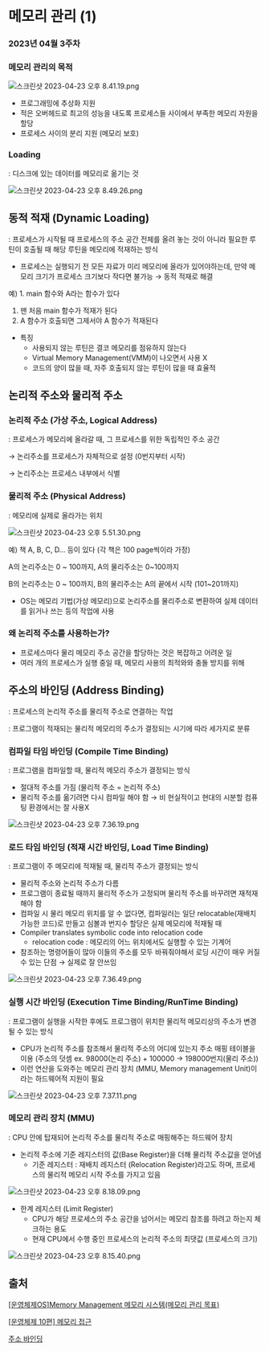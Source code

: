 # 메모리 관리 (1)

### 2023년 04월 3주차

### 메모리 관리의 목적

![스크린샷 2023-04-23 오후 8.41.19.png](img/%25E1%2584%2589%25E1%2585%25B3%25E1%2584%258F%25E1%2585%25B3%25E1%2584%2585%25E1%2585%25B5%25E1%2586%25AB%25E1%2584%2589%25E1%2585%25A3%25E1%2586%25BA_2023-04-23_%25E1%2584%258B%25E1%2585%25A9%25E1%2584%2592%25E1%2585%25AE_8.41.19.png)

- 프로그래밍에 추상화 지원
- 적은 오버헤드로 최고의 성능을 내도록 프로세스들 사이에서 부족한 메모리 자원을 할당
- 프로세스 사이의 분리 지원 (메모리 보호)

### Loading

: 디스크에 있는 데이터를 메모리로 옮기는 것

![스크린샷 2023-04-23 오후 8.49.26.png](img/%25E1%2584%2589%25E1%2585%25B3%25E1%2584%258F%25E1%2585%25B3%25E1%2584%2585%25E1%2585%25B5%25E1%2586%25AB%25E1%2584%2589%25E1%2585%25A3%25E1%2586%25BA_2023-04-23_%25E1%2584%258B%25E1%2585%25A9%25E1%2584%2592%25E1%2585%25AE_8.49.26.png)

## 동적 적재 (Dynamic Loading)

: 프로세스가 시작될 때 프로세스의 주소 공간 전체를 올려 놓는 것이 아니라 필요한 루틴이 호출될 때 해당 루틴을 메모리에 적재하는 방식

- 프로세스는 실행되기 전 모든 자료가 미리 메모리에 올라가 있어야하는데, 만약 메모리 크기가 프로세스 크기보다 작다면 불가능 → 동적 적재로 해결

예) 1. main 함수와 A라는 함수가 있다

1. 맨 처음 main 함수가 적재가 된다
2. A 함수가 호출되면 그제서야 A 함수가 적재된다

- 특징
  - 사용되지 않는 루틴은 결코 메모리를 점유하지 않는다
  - Virtual Memory Management(VMM)이 나오면서 사용 X
  - 코드의 양이 많을 때, 자주 호출되지 않는 루틴이 많을 때 효율적

## 논리적 주소와 물리적 주소

### 논리적 주소 (가상 주소, Logical Address)

: 프로세스가 메모리에 올라갈 때, 그 프로세스를 위한 독립적인 주소 공간

→ 논리주소를 프로세스가 자체적으로 설정 (0번지부터 시작)

→ 논리주소는 프로세스 내부에서 식별

### 물리적 주소 (Physical Address)

: 메모리에 실제로 올라가는 위치

![스크린샷 2023-04-23 오후 5.51.30.png](img/%25E1%2584%2589%25E1%2585%25B3%25E1%2584%258F%25E1%2585%25B3%25E1%2584%2585%25E1%2585%25B5%25E1%2586%25AB%25E1%2584%2589%25E1%2585%25A3%25E1%2586%25BA_2023-04-23_%25E1%2584%258B%25E1%2585%25A9%25E1%2584%2592%25E1%2585%25AE_5.51.30.png)

예) 책 A, B, C, D… 등이 있다 (각 책은 100 page씩이라 가정)

A의 논리주소는 0 ~ 100까지, A의 물리주소는 0~100까지

B의 논리주소는 0 ~ 100까지, B의 물리주소는 A의 끝에서 시작 (101~201까지)

- OS는 메모리 기법(가상 메모리)으로 논리주소를 물리주소로 변환하여 실제 데이터를 읽거나 쓰는 등의 작업에 사용

### 왜 논리적 주소를 사용하는가?

- 프로세스마다 물리 메모리 주소 공간을 할당하는 것은 복잡하고 어려운 일
- 여러 개의 프로세스가 실행 중일 때, 메모리 사용의 최적와와 충돌 방지를 위해

## 주소의 바인딩 (**Address Binding)**

: 프로세스의 논리적 주소를 물리적 주소로 연결하는 작업

: 프로그램이 적재되는 물리적 메모리의 주소가 결정되는 시기에 따라 세가지로 분류

### 컴파일 타임 바인딩 (**Compile Time Binding)**

: 프로그램을 컴파일할 때, 물리적 메모리 주소가 결정되는 방식

- 절대적 주소를 가짐 (물리적 주소 = 논리적 주소)
- 물리적 주소를 옮기려면 다시 컴파일 해야 함
  → 비 현실적이고 현대의 시분할 컴퓨팅 환경에서는 잘 사용X

![스크린샷 2023-04-23 오후 7.36.19.png](img/%25E1%2584%2589%25E1%2585%25B3%25E1%2584%258F%25E1%2585%25B3%25E1%2584%2585%25E1%2585%25B5%25E1%2586%25AB%25E1%2584%2589%25E1%2585%25A3%25E1%2586%25BA_2023-04-23_%25E1%2584%258B%25E1%2585%25A9%25E1%2584%2592%25E1%2585%25AE_7.36.19.png)

### 로드 타임 바인딩 (적재 시간 바인딩, **Load Time Binding)**

: 프로그램이 주 메모리에 적재될 때, 물리적 주소가 결정되는 방식

- 물리적 주소와 논리적 주소가 다름
- 프로그램이 종료될 때까지 물리적 주소가 고정되며 물리적 주소를 바꾸려면 재적재 해야 함
- 컴파일 시 물리 메모리 위치를 알 수 없다면, 컴파일러는 일단 relocatable(재배치 가능한 코드)로 만들고 심볼과 번지수 할당은 실제 메모리에 적재될 때
- Compiler translates symbolic code into relocation code
  - relocation code : 메모리의 어느 위치에서도 실행할 수 있는 기계어
- 참조하는 명령어들이 많아 이들의 주소를 모두 바꿔줘야해서 로딩 시간이 매우 커질 수 있는 단점
  → 실제로 잘 안쓰임

![스크린샷 2023-04-23 오후 7.36.49.png](img/%25E1%2584%2589%25E1%2585%25B3%25E1%2584%258F%25E1%2585%25B3%25E1%2584%2585%25E1%2585%25B5%25E1%2586%25AB%25E1%2584%2589%25E1%2585%25A3%25E1%2586%25BA_2023-04-23_%25E1%2584%258B%25E1%2585%25A9%25E1%2584%2592%25E1%2585%25AE_7.36.49.png)

### 실행 시간 바인딩 (**Execution Time Binding/RunTime Binding)**

: 프로그램이 실행을 시작한 후에도 프로그램이 위치한 물리적 메모리상의 주소가 변경될 수 있는 방식

- CPU가 논리적 주소를 참조해서 물리적 주소의 어디에 있는지 주소 매핑 테이블을 이용
  (주소의 덧셈 ex. 98000(논리 주소) + 100000 → 198000번지(물리 주소))
- 이런 연산을 도와주는 메모리 관리 장치 (MMU, Memory management Unit)이라는 하드웨어적 지원이 필요

![스크린샷 2023-04-23 오후 7.37.11.png](img/%25E1%2584%2589%25E1%2585%25B3%25E1%2584%258F%25E1%2585%25B3%25E1%2584%2585%25E1%2585%25B5%25E1%2586%25AB%25E1%2584%2589%25E1%2585%25A3%25E1%2586%25BA_2023-04-23_%25E1%2584%258B%25E1%2585%25A9%25E1%2584%2592%25E1%2585%25AE_7.37.11.png)

### 메모리 관리 장치 (MMU)

: CPU 안에 탑재되어 논리적 주소를 물리적 주소로 매핑해주는 하드웨어 장치

- 논리적 주소에 기준 레지스터의 값(Base Register)을 더해 물리적 주소값을 얻어냄
  - 기준 레지스터 : 재배치 레지스터 (Relocation Register)라고도 하며, 프로세스의 물리적 메모리 시작 주소를 가지고 있음

![스크린샷 2023-04-23 오후 8.18.09.png](img/%25E1%2584%2589%25E1%2585%25B3%25E1%2584%258F%25E1%2585%25B3%25E1%2584%2585%25E1%2585%25B5%25E1%2586%25AB%25E1%2584%2589%25E1%2585%25A3%25E1%2586%25BA_2023-04-23_%25E1%2584%258B%25E1%2585%25A9%25E1%2584%2592%25E1%2585%25AE_8.18.09.png)

- 한계 레지스터 (Limit Register)
  - CPU가 해당 프로세스의 주소 공간을 넘어서는 메모리 참조를 하려고 하는지 체크하는 용도
  - 현재 CPU에서 수행 중인 프로세스의 논리적 주소의 최댓값 (프로세스의 크기)

![스크린샷 2023-04-23 오후 8.15.40.png](img/%25E1%2584%2589%25E1%2585%25B3%25E1%2584%258F%25E1%2585%25B3%25E1%2584%2585%25E1%2585%25B5%25E1%2586%25AB%25E1%2584%2589%25E1%2585%25A3%25E1%2586%25BA_2023-04-23_%25E1%2584%258B%25E1%2585%25A9%25E1%2584%2592%25E1%2585%25AE_8.15.40.png)

## 출처

[[운영체제OS]Memory Management 메모리 시스템(메모리 관리 목표)](https://jhnyang.tistory.com/39)

[[운영체제 10편] 메모리 접근](https://baebalja.tistory.com/390)

[주소 바인딩](https://techvu.dev/103)
